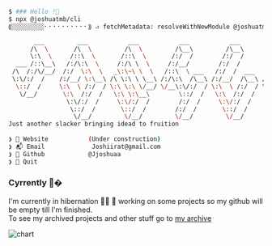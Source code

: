 

```sh
$ ### Hello !👋
$ npx @joshuatmb/cli
⸨░░░░░░░░░⠂⠂⠂⠂⠂⠂⠂⠂⠂⠂⸩ ⠴ fetchMetadata: resolveWithNewModule @joshuatmb/cli@1.0.4

       ___         ___           ___           ___           ___           ___     
      /\  \       /\  \         /\  \         /\__\         /\__\         /\  \    
      \:\  \     /::\  \       /::\  \       /:/  /        /:/  /        /::\  \   
  ___ /::\__\   /:/\:\  \     /:/\ \  \     /:/__/        /:/  /        /:/\:\  \  
 /\  /:/\/__/  /:/  \:\  \   _\:\~\ \  \   /::\  \ ___   /:/  /  ___   /::\~\:\  \ 
 \:\/:/  /    /:/__/ \:\__\ /\ \:\ \ \__\ /:/\:\  /\__\ /:/__/  /\__\ /:/\:\ \:\__\
  \::/  /     \:\  \ /:/  / \:\ \:\ \/__/ \/__\:\/:/  / \:\  \ /:/  / \/__\:\/:/  /
   \/__/       \:\  /:/  /   \:\ \:\__\        \::/  /   \:\  /:/  /       \::/  / 
                \:\/:/  /     \:\/:/  /        /:/  /     \:\/:/  /        /:/  /  
                 \::/  /       \::/  /        /:/  /       \::/  /        /:/  /   
                  \/__/         \/__/         \/__/         \/__/         \/__/    
Just another slacker bringing idead to fruition
 
❯ 🏡 Website           (Under construction)
❯ 📬 Email             Joshiirat@gmail.com
❯ 💾 Github            @Jjoshuaa
❯ 🚪 Quit
```

### Cyrrently 👋�
I'm currently in hibernation 🥷🏾 🐻 working on some projects so my github will be empty till I'm finished. <br>
To see my archived projects and other stuff go to  [my archive](https://github.com/joshuasarchive) <br>


![chart](https://user-images.githubusercontent.com/87516124/139586198-76c99755-fe07-40c7-ac3d-16620860e4dc.png)






















